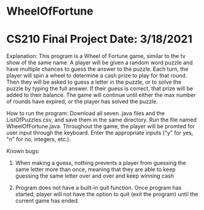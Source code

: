 # WheelOfFortune
CS210 Final Project
Date: 3/18/2021
================================================

Explanation:
This program is a Wheel of Fortune game, similar to the tv show of the same name.
A player will be given a random word puzzle and have multiple chances to guess the answer to
the puzzle. Each turn, the player will spin a wheel to determine a cash prize to play for that
round. Then they will be asked to guess a letter in the puzzle, or to solve the puzzle by typing
the full answer. If their guess is correct, that prize will be added to their balance. The game
will continue until either the max number of rounds have expired, or the player has solved the 
puzzle.

How to run the program:
Download all seven .java files and the ListOfPuzzles.csv, and save them in the same directory.
Run the file named WheelOfFortune.java. Throughout the game, the player will be promted for user
input through the keyboard. Enter the appropriate inputs ("y" for yes, "n" for no, integers, etc.).

Known bugs:
1. When making a guess, nothing prevents a player from guessing the same letter more than once, meaning that
they are able to keep guessing the same letter over and over and keep winning cash

2. Program does not have a built-in quit function. Once program has started, player will not have the option 
to quit (exit the program) until the current game has ended.
